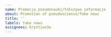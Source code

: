 ```yaml
---
name: Promocja pseudonauki/fałszywe informacje
about: Promotion of pseudoscience/fake news
title: ''
labels: fake news
assignees: krystian3w
---
```


<!--
Nieprawdziwe, wprowadzające w błąd informacje lub podobne.
False, misleading information or similar.
-->
